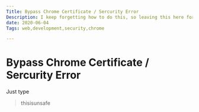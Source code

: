 ```yaml
---
Title: Bypass Chrome Certificate / Sercurity Error
Description: I keep forgetting how to do this, so leaving this here for myself...
date: 2020-06-04
Tags: web,development,security,chrome

---
```

# Bypass Chrome Certificate / Sercurity Error

Just type 

> thisisunsafe

